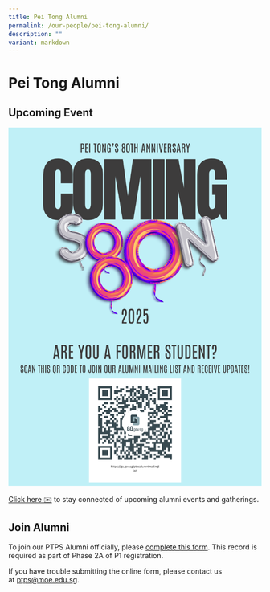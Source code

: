 ```yaml
---
title: Pei Tong Alumni
permalink: /our-people/pei-tong-alumni/
description: ""
variant: markdown
---
```

# Pei Tong Alumni

## Upcoming Event



![](/images/PTPS_80TH_ALUMNI_POSTER.png)

[Click here ✉️](https://go.gov.sg/ptpsalumnimailinglist) to stay connected of upcoming alumni events and gatherings.


## Join Alumni
To join our PTPS Alumni officially, please&nbsp;[complete this form](https://go.gov.sg/ptpsalumniregistration). 
This record is required as part of Phase 2A of P1 registration.

If you have trouble submitting the online form, please contact us at&nbsp;[ptps@moe.edu.sg](mailto:ptps@moe.edu.sg).
